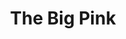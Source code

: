 ---
title: The Big Pink
description: 
is-featured:
image: "/uploads/the-big-pink.jpg"
feature-image:
website: https://www.google.com/
facebook: https://www.facebook.com/
twitter: https://twitter.com/
instagram: https://www.instagram.com/
spotify: https://open.spotify.com/
soundcloud: https://soundcloud.com/
apple: https://itunes.apple.com/us/
---